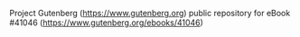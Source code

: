 Project Gutenberg (https://www.gutenberg.org) public repository for eBook #41046 (https://www.gutenberg.org/ebooks/41046)

